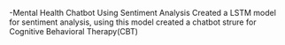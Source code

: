 -Mental Health Chatbot Using Sentiment Analysis
Created a LSTM model for sentiment analysis, using this model created a chatbot strure for Cognitive Behavioral Therapy(CBT)

